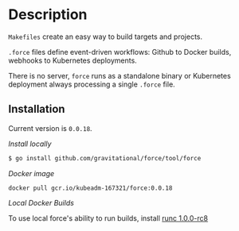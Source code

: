 # Description

`Makefiles` create an easy way to build targets and projects.

`.force` files define event-driven workflows: Github to Docker builds, webhooks to Kubernetes deployments.

There is no server, `force` runs as a standalone binary or Kubernetes deployment
always processing a single `.force` file.

## Installation

Current version is `0.0.18`.

*Install locally*

```bash
$ go install github.com/gravitational/force/tool/force
```

*Docker image*

```
docker pull gcr.io/kubeadm-167321/force:0.0.18
```

*Local Docker Builds*

To use local force's ability to run builds, install
[runc 1.0.0-rc8](https://github.com/opencontainers/runc/releases/tag/v1.0.0-rc8)
